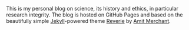 This is my personal blog on science, its history and ethics, in particular research integrity. The blog is hosted on GitHub Pages and based on the beautifully simple [Jekyll](https://jekyllrb.com/)-powered theme [Reverie](https://github.com/amitmerchant1990/reverie) by [Amit Merchant](https://github.com/amitmerchant1990).
